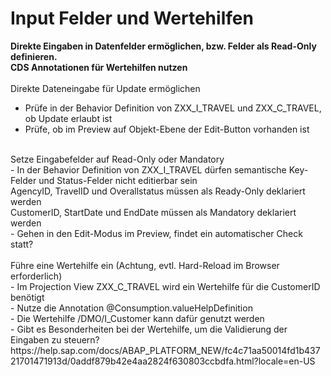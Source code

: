 # Input Felder und Wertehilfen

**Direkte Eingaben in Datenfelder ermöglichen, bzw. Felder als Read-Only definieren.**<br>
**CDS Annotationen für Wertehilfen nutzen**<br>
<br>
Direkte Dateneingabe für Update ermöglichen<br>
  - Prüfe in der Behavior Definition von ZXX_I_TRAVEL und ZXX_C_TRAVEL, ob Update erlaubt ist<br>
  - Prüfe, ob im Preview auf Objekt-Ebene der Edit-Button vorhanden ist<br>
  <br>
Setze Eingabefelder auf Read-Only oder Mandatory<br>
  - In der Behavior Definition von ZXX_I_TRAVEL dürfen semantische Key-Felder und Status-Felder nicht editierbar sein<br>
      AgencyID, TravelID und Overallstatus müssen als Ready-Only deklariert werden<br>
      CustomerID, StartDate und EndDate müssen als Mandatory deklariert werden<br>
  - Gehen in den Edit-Modus im Preview, findet ein automatischer Check statt?<br>
<br>
Führe eine Wertehilfe ein (Achtung, evtl. Hard-Reload im Browser erforderlich)<br>
  - Im Projection View ZXX_C_TRAVEL wird ein Wertehilfe für die CustomerID benötigt<br>
  - Nutze die Annotation @Consumption.valueHelpDefinition<br>
  - Die Wertehilfe /DMO/I_Customer kann dafür genutzt werden<br>
  - Gibt es Besonderheiten bei der Wertehilfe, um die Validierung der Eingaben zu steuern?<br>
  https://help.sap.com/docs/ABAP_PLATFORM_NEW/fc4c71aa50014fd1b43721701471913d/0addf879b42e4aa2824f630803ccbdfa.html?locale=en-US<br>



    

